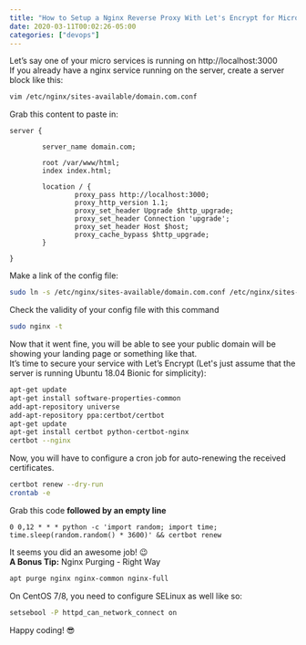 ```yaml
---
title: "How to Setup a Nginx Reverse Proxy With Let's Encrypt for Microservices"
date: 2020-03-11T00:02:26-05:00
categories: ["devops"]
---
```

Let’s say one of your micro services is running on http://localhost:3000  
If you already have a nginx service running on the server, create a server block like this:
```bash
vim /etc/nginx/sites-available/domain.com.conf
```
Grab this content to paste in:
```
server {

        server_name domain.com;

        root /var/www/html;
        index index.html;

        location / {
                proxy_pass http://localhost:3000;
                proxy_http_version 1.1;
                proxy_set_header Upgrade $http_upgrade;
                proxy_set_header Connection 'upgrade';
                proxy_set_header Host $host;
                proxy_cache_bypass $http_upgrade;
        }

}
```
Make a link of the config file:
```bash
sudo ln -s /etc/nginx/sites-available/domain.com.conf /etc/nginx/sites-enabled/
```
Check the validity of your config file with this command
```bash
sudo nginx -t
```
Now that it went fine, you will be able to see your public domain will be showing your landing page or something like that.  
It’s time to secure your service with Let’s Encrypt (Let's just assume that the server is running Ubuntu 18.04 Bionic for simplicity):  
```bash
apt-get update
apt-get install software-properties-common
add-apt-repository universe
add-apt-repository ppa:certbot/certbot
apt-get update
apt-get install certbot python-certbot-nginx
certbot --nginx
```
Now, you will have to configure a cron job for auto-renewing the received certificates.  
```bash
certbot renew --dry-run
crontab -e
```
Grab this code **followed by an empty line**  
```
0 0,12 * * * python -c 'import random; import time; time.sleep(random.random() * 3600)' && certbot renew

```
It seems you did an awesome job! 😉  
**A Bonus Tip:** Nginx Purging - Right Way
```bash
apt purge nginx nginx-common nginx-full
```
On CentOS 7/8, you need to configure SELinux as well like so:
```bash
setsebool -P httpd_can_network_connect on
```
Happy coding! 😎
